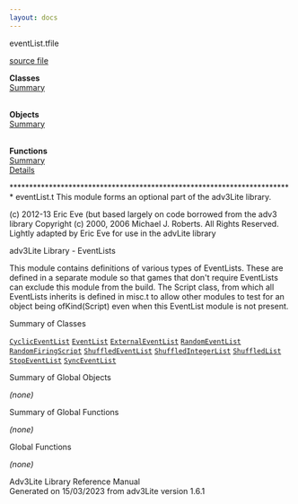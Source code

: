 ```yaml
---
layout: docs
---
```

<span class="title">eventList.t</span><span class="type">file</span>

[source file](../source/eventList.t.html)

**Classes**  
[Summary](#_ClassSummary_)  
 

**Objects**  
[Summary](#_ObjectSummary_)  
 

**Functions**  
[Summary](#_FunctionSummary_)  
[Details](#_Functions_)



\*\*\*\*\*\*\*\*\*\*\*\*\*\*\*\*\*\*\*\*\*\*\*\*\*\*\*\*\*\*\*\*\*\*\*\*\*\*\*\*\*\*\*\*\*\*\*\*\*\*\*\*\*\*\*\*\*\*\*\*\*\*\*\*\*\*\*\*\*\*\*\*
eventList.t This module forms an optional part of the adv3Lite library.

\(c\) 2012-13 Eric Eve (but based largely on code borrowed from the adv3
library Copyright (c) 2000, 2006 Michael J. Roberts. All Rights
Reserved. Lightly adapted by Eric Eve for use in the advLite library

adv3Lite Library - EventLists

This module contains definitions of various types of EventLists. These
are defined in a separate module so that games that don't require
EventLists can exclude this module from the build. The Script class,
from which all EventLists inherits is defined in misc.t to allow other
modules to test for an object being ofKind(Script) even when this
EventList module is not present.



<span id="_ClassSummary_"></span>



<span class="hdln">Summary of Classes</span>  



[`CyclicEventList`](../object/CyclicEventList.html) [`EventList`](../object/EventList.html) [`ExternalEventList`](../object/ExternalEventList.html) [`RandomEventList`](../object/RandomEventList.html) [`RandomFiringScript`](../object/RandomFiringScript.html) [`ShuffledEventList`](../object/ShuffledEventList.html) [`ShuffledIntegerList`](../object/ShuffledIntegerList.html) [`ShuffledList`](../object/ShuffledList.html) [`StopEventList`](../object/StopEventList.html) [`SyncEventList`](../object/SyncEventList.html)
<span id="_ObjectSummary_"></span>



<span class="hdln">Summary of Global Objects</span>  



*(none)* <span id="FunctionSummary_"></span>



<span class="hdln">Summary of Global Functions</span>  



*(none)* <span id="_Functions_"></span>



<span class="hdln">Global Functions</span>  



*(none)*



Adv3Lite Library Reference Manual  
Generated on 15/03/2023 from adv3Lite version 1.6.1


